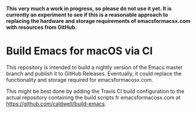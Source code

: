 **This very much a work in progress, so please do not use it yet.  It
is currently an experiment to see if this is a reasonable approach to
replacing the hardware and storage requirements of emacsformacsx.com
with resources from GitHub.**

# Build Emacs for macOS via CI

This repository is intended to build a nightly version of the Emacs
master branch and publish it to GitHub Releases.  Eventually, it could
replace the functionality and storage required for emacsformacosx.com.

This might be best done by adding the Travis CI build configuration to
the actual repository containing the build scripts fr
emacsformacosx.com at https://github.com/caldwell/build-emacs.
